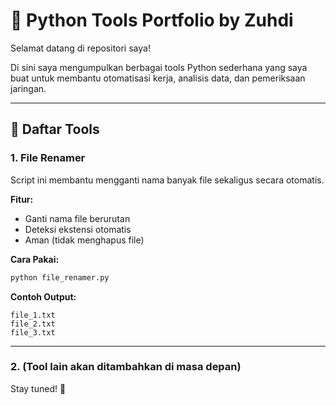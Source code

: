 # 🐍 Python Tools Portfolio by Zuhdi

Selamat datang di repositori saya!

Di sini saya mengumpulkan berbagai tools Python sederhana yang saya buat untuk membantu otomatisasi kerja, analisis data, dan pemeriksaan jaringan.

---

## 🧩 Daftar Tools

### 1. File Renamer
Script ini membantu mengganti nama banyak file sekaligus secara otomatis.

**Fitur:**
- Ganti nama file berurutan
- Deteksi ekstensi otomatis
- Aman (tidak menghapus file)

**Cara Pakai:**
```bash
python file_renamer.py
```

**Contoh Output:**
```
file_1.txt
file_2.txt
file_3.txt
```

---

### 2. (Tool lain akan ditambahkan di masa depan)
Stay tuned! 🚀
